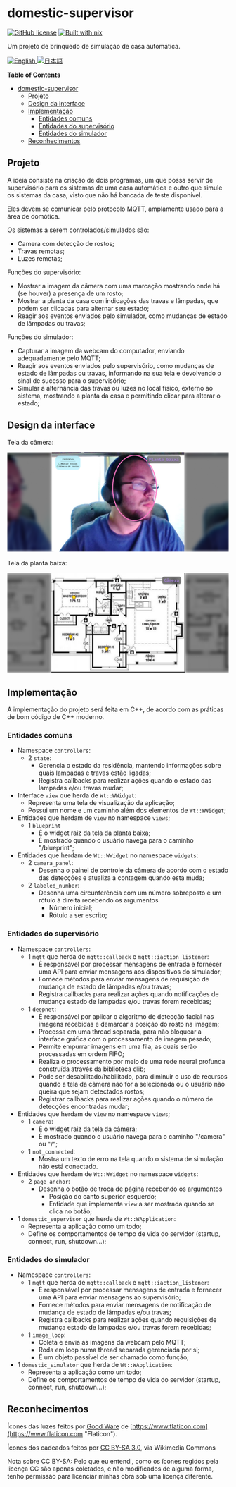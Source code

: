 # domestic-supervisor

[![GitHub license](https://img.shields.io/github/license/LuigiPiucco/domestic-supervisor?color=informational)][2] [![Built with nix](https://builtwithnix.org/badge.svg)][1]

Um projeto de brinquedo de simulação de casa automática.

<a href="./README.md">
<img src="https://upload.wikimedia.org/wikipedia/commons/0/0b/English_language.svg" alt="English" title="Read in english" width="32px" />
</a>
<a href="./README.ja.md">
<img src="https://upload.wikimedia.org/wikipedia/en/thumb/9/9e/Flag_of_Japan.svg/1920px-Flag_of_Japan.svg.png" alt="日本語" title="日本語で読みます" width="32px" />
</a>

<!-- markdown-toc start - Don't edit this section. Run M-x markdown-toc-refresh-toc -->

**Table of Contents**

- [domestic-supervisor](#domestic-supervisor)
  - [Projeto](#projeto)
  - [Design da interface](#design-da-interface)
  - [Implementação](#implementação)
    - [Entidades comuns](#entidades-comuns)
    - [Entidades do supervisório](#entidades-do-supervisório)
    - [Entidades do simulador](#entidades-do-simulador)
  - [Reconhecimentos](#reconhecimentos)

<!-- markdown-toc end -->

## Projeto

A ideia consiste na criação de dois programas, um que possa servir de
supervisório para os sistemas de uma casa automática e outro que simule os
sistemas da casa, visto que não há bancada de teste disponível.

Eles devem se comunicar pelo protocolo MQTT, amplamente usado para a área de
domótica.

Os sistemas a serem controlados/simulados são:

- Camera com detecção de rostos;
- Travas remotas;
- Luzes remotas;

Funções do supervisório:

- Mostrar a imagem da câmera com uma marcação mostrando onde há (se houver) a
  presença de um rosto;
- Mostrar a planta da casa com indicações das travas e lâmpadas, que podem ser
  clicadas para alternar seu estado;
- Reagir aos eventos enviados pelo simulador, como mudanças de estado de
  lâmpadas ou travas;

Funções do simulador:

- Capturar a imagem da webcam do computador, enviando adequadamente pelo MQTT;
- Reagir aos eventos enviados pelo supervisório, como mudanças de estado de
  lâmpadas ou travas, informando na sua tela e devolvendo o sinal de sucesso
  para o supervisório;
- Simular a alternância das travas ou luzes no local físico, externo ao sistema,
  mostrando a planta da casa e permitindo clicar para alterar o estado;

## Design da interface

Tela da câmera:

![Tela da câmera](./assets/Camera.png)

Tela da planta baixa:

![Tela da planta baixa](./assets/Blueprint.png)

## Implementação

A implementação do projeto será feita em C++, de acordo com as práticas de bom
código de C++ moderno.

### Entidades comuns

- Namespace `controllers`:
  - 2 `state`:
    - Gerencia o estado da residência, mantendo informações sobre quais lampadas
      e travas estão ligadas;
    - Registra callbacks para realizar ações quando o estado das lampadas e/ou
      travas mudar;
- Interface `view` que herda de `Wt::WWidget`:
  - Representa uma tela de visualização da aplicação;
  - Possui um nome e um caminho além dos elementos de `Wt::WWidget`;
- Entidades que herdam de `view` no namespace `views`;
  - 1 `blueprint`
    - É o widget raiz da tela da planta baixa;
    - É mostrado quando o usuário navega para o caminho "/blueprint";
- Entidades que herdam de `Wt::WWidget` no namespace `widgets`:
  - 2 `camera_panel`:
    - Desenha o painel de controle da câmera de acordo com o estado das
      detecções e atualiza a contagem quando esta muda;
  - 2 `labeled_number`:
    - Desenha uma circunferência com um número sobreposto e um rótulo à direita
      recebendo os argumentos
      - Número inicial;
      - Rótulo a ser escrito;

### Entidades do supervisório

- Namespace `controllers`:
  - 1 `mqtt` que herda de `mqtt::callback` e `mqtt::iaction_listener`:
    - É responsável por processar mensagens de entrada e fornecer
      uma API para enviar mensagens aos dispositivos do simulador;
    - Fornece métodos para enviar mensagens de requisição de mudança de estado
      de lâmpadas e/ou travas;
    - Registra callbacks para realizar ações quando notificações de mudança
      estado de lampadas e/ou travas forem recebidas;
  - 1 `deepnet`:
    - É responsável por aplicar o algoritmo de detecção facial nas imagens
      recebidas e demarcar a posição do rosto na imagem;
    - Processa em uma thread separada, para não bloquear a interface gráfica com o
      processamento de imagem pesado;
    - Permite empurrar imagens em uma fila, as quais serão processadas em ordem
      FIFO;
    - Realiza o processamento por meio de uma rede neural profunda construída
      através da biblioteca dlib;
    - Pode ser desabilitado/habilitado, para diminuir o uso de recursos quando a
      tela da câmera não for a selecionada ou o usuário não queira que sejam
      detectados rostos;
    - Registrar callbacks para realizar ações quando o número de detecções
      encontradas mudar;
- Entidades que herdam de `view` no namespace `views`;
  - 1 `camera`:
    - É o widget raiz da tela da câmera;
    - É mostrado quando o usuário navega para o caminho "/camera" ou "/";
  - 1 `not_connected`:
    - Mostra um texto de erro na tela quando o sistema de simulação não está
      conectado.
- Entidades que herdam de `Wt::WWidget` no namespace `widgets`:
  - 2 `page_anchor`:
    - Desenha o botão de troca de página recebendo os argumentos
      - Posição do canto superior esquerdo;
      - Entidade que implementa `view` a ser mostrada quando se clica no botão;
- 1 `domestic_supervisor` que herda de `Wt::WApplication`:
  - Representa a aplicação como um todo;
  - Define os comportamentos de tempo de vida do servidor (startup, connect,
    run, shutdown...);

### Entidades do simulador

- Namespace `controllers`:
  - 1 `mqtt` que herda de `mqtt::callback` e `mqtt::iaction_listener`:
    - É responsável por processar mensagens de entrada e fornecer
      uma API para enviar mensagens ao supervisório;
    - Fornece métodos para enviar mensagens de notificação de mudança de estado
      de lâmpadas e/ou travas;
    - Registra callbacks para realizar ações quando requisições de mudança
      estado de lampadas e/ou travas forem recebidas;
  - 1 `image_loop`:
    - Coleta e envia as imagens da webcam pelo MQTT;
    - Roda em loop numa thread separada gerenciada por si;
    - É um objeto passível de ser chamado como função;
- 1 `domestic_simulator` que herda de `Wt::WApplication`:
  - Representa a aplicação como um todo;
  - Define os comportamentos de tempo de vida do servidor (startup, connect,
    run, shutdown...);

## Reconhecimentos

Ícones das luzes feitos por
[Good Ware](https://www.flaticon.com/authors/good-ware "Good Ware") de
[https://www.flaticon.com](https://www.flaticon.com "Flaticon").

Ícones dos cadeados feitos por
[CC BY-SA 3.0](https://creativecommons.org/licenses/by-sa/3.0 "CC BY-SA 3.0"),
via Wikimedia Commons

Nota sobre CC BY-SA: Pelo que eu entendi, como os ícones regidos pela licença CC
são apenas coletados, e não modificados de alguma forma, tenho permissão para
licenciar minhas obra sob uma licença diferente.

[1]: https://builtwithnix.org "Construído com nix"
[2]: https://github.com/LuigiPiucco/domestic-supervisor/blob/master/LICENSE "Licença do Github"
